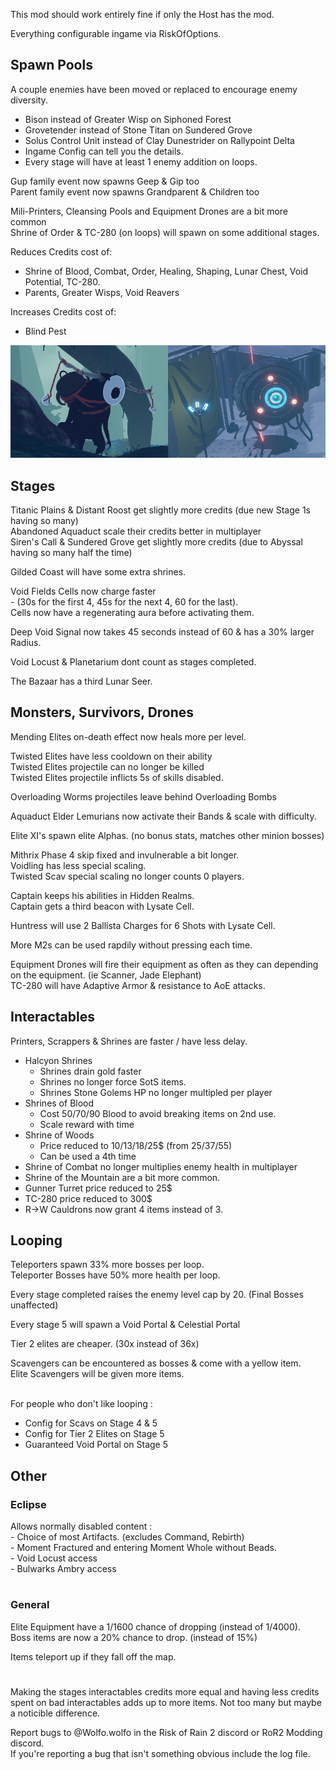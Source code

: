 This mod should work entirely fine if only the Host has the mod.

Everything configurable ingame via RiskOfOptions.

## Spawn Pools
A couple enemies have been moved or replaced to encourage enemy diversity.
- Bison instead of Greater Wisp on Siphoned Forest
- Grovetender instead of Stone Titan on Sundered Grove
- Solus Control Unit instead of Clay Dunestrider on Rallypoint Delta
- Ingame Config can tell you the details.
- Every stage will have at least 1 enemy addition on loops.

Gup family event now spawns Geep & Gip too\
Parent family event now spawns Grandparent & Children too

Mili-Printers, Cleansing Pools and Equipment Drones are a bit more common\
Shrine of Order & TC-280 (on loops) will spawn on some additional stages.

Reduces Credits cost of:
- Shrine of Blood, Combat, Order, Healing, Shaping, Lunar Chest, Void Potential, TC-280.
- Parents, Greater Wisps, Void Reavers

Increases Credits cost of:
- Blind Pest


![Image of Grovetender in Sundered Grove and Solus Control Unit in Rallypoint Delta](https://raw.githubusercontent.com/WolfoIsBestWolf/ror2-LittleGameplayTweaks/main/modPageImages/ltgGrovetender.png)

## Stages
Titanic Plains & Distant Roost get slightly more credits (due new Stage 1s having so many)\
Abandoned Aquaduct scale their credits better in multiplayer\
Siren's Call & Sundered Grove get slightly more credits (due to Abyssal having so many half the time)

Gilded Coast will have some extra shrines.
 
Void Fields Cells now charge faster\
	- (30s for the first 4, 45s for the next 4, 60 for the last).\
Cells now have a regenerating aura before activating them.

Deep Void Signal now takes 45 seconds instead of 60 & has a 30% larger Radius.

Void Locust & Planetarium dont count as stages completed.

The Bazaar has a third Lunar Seer.
 
## Monsters, Survivors, Drones
Mending Elites on-death effect now heals more per level.

Twisted Elites have less cooldown on their ability\
Twisted Elites projectile can no longer be killed\
Twisted Elites projectile inflicts 5s of skills disabled.

Overloading Worms projectiles leave behind Overloading Bombs

Aquaduct Elder Lemurians now activate their Bands & scale with difficulty.

Elite XI's spawn elite Alphas. (no bonus stats, matches other minion bosses)

Mithrix Phase 4 skip fixed and invulnerable a bit longer.\
Voidling has less special scaling.\
Twisted Scav special scaling no longer counts 0 players.


Captain keeps his abilities in Hidden Realms.\
Captain gets a third beacon with Lysate Cell.

Huntress will use 2 Ballista Charges for 6 Shots with Lysate Cell.

More M2s can be used rapdily without pressing each time.

Equipment Drones will fire their equipment as often as they can depending on the equipment. (ie Scanner, Jade Elephant)\
TC-280 will have Adaptive Armor & resistance to AoE attacks.


## Interactables
Printers, Scrappers & Shrines are faster / have less delay.

- Halcyon Shrines
	- Shrines drain gold faster
	- Shrines no longer force SotS items.
	- Shrines Stone Golems HP no longer multipled per player
- Shrines of Blood
	- Cost 50/70/90 Blood to avoid breaking items on 2nd use.
	- Scale reward with time
- Shrine of Woods
	- Price reduced to 10/13/18/25$ (from 25/37/55)
	- Can be used a 4th time
- Shrine of Combat no longer multiplies enemy health in multiplayer
- Shrine of the Mountain are a bit more common.
- Gunner Turret price reduced to 25$
- TC-280 price reduced to 300$	 
- R->W Cauldrons now grant 4 items instead of 3.
 
 
## Looping 
Teleporters spawn 33% more bosses per loop.\
Teleporter Bosses have 50% more health per loop.

Every stage completed raises the enemy level cap by 20. (Final Bosses unaffected)

Every stage 5 will spawn a Void Portal & Celestial Portal

Tier 2 elites are cheaper. (30x instead of 36x)

Scavengers can be encountered as bosses & come with a yellow item.\
Elite Scavengers will be given more items.

\
For people who don't like looping :
- Config for Scavs on Stage 4 & 5
- Config for Tier 2 Elites on Stage 5
- Guaranteed Void Portal on Stage 5



## Other
### Eclipse
Allows normally disabled content :\
	- Choice of most Artifacts. (excludes Command, Rebirth)\
	- Moment Fractured and entering Moment Whole without Beads.\
	- Void Locust access\
	- Bulwarks Ambry access

#
### General
Elite Equipment have a 1/1600 chance of dropping (instead of 1/4000).\
Boss items are now a 20% chance to drop. (instead of 15%)

Items teleport up if they fall off the map.
 
 
#
Making the stages interactables credits more equal and having less credits spent on bad interactables adds up to more items. Not too many but maybe a noticible difference.


Report bugs to @Wolfo.wolfo in the Risk of Rain 2 discord or RoR2 Modding discord.\
If you're reporting a bug that isn't something obvious include the log file.



 